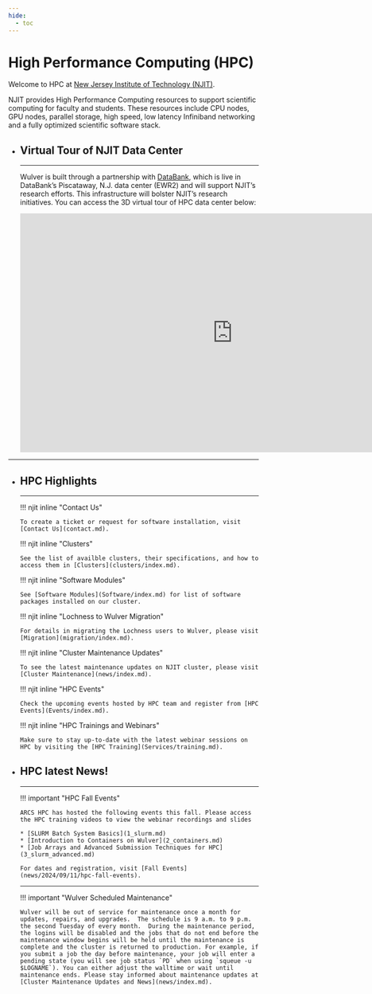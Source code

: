 ```yaml
---
hide:
  - toc
---
```


# High Performance Computing (HPC)

Welcome to HPC at [New Jersey Institute of Technology (NJIT)](https://www.njit.edu).

NJIT provides High Performance Computing resources to support scientific computing for faculty and students. These resources include CPU nodes, GPU nodes, parallel storage, high speed, low latency Infiniband networking and a fully optimized scientific software stack.

<div class="grid cards" markdown>


-   ## Virtual Tour of NJIT Data Center

    ---

    Wulver is built through a partnership with [DataBank](https://www.databank.com/), which is live in DataBank’s Piscataway, N.J. data center (EWR2) and will support NJIT’s research efforts. This infrastructure will bolster NJIT’s research initiatives. You can access the 3D virtual tour of HPC data center below:

    <iframe width='853' height='480' src='https://my.matterport.com/show/?m=KgYz67s8YoM' frameborder='0' allowfullscreen allow='xr-spatial-tracking'></iframe>
</div>

---

<div class="grid cards" markdown>

-   ## HPC Highlights

    ---

    !!! njit inline "Contact Us"

        To create a ticket or request for software installation, visit [Contact Us](contact.md).

    !!! njit inline "Clusters"

        See the list of availble clusters, their specifications, and how to access them in [Clusters](clusters/index.md).

    !!! njit inline "Software Modules"

        See [Software Modules](Software/index.md) for list of software packages installed on our cluster.

    !!! njit inline "Lochness to Wulver Migration"
        
        For details in migrating the Lochness users to Wulver, please visit [Migration](migration/index.md).

    !!! njit inline "Cluster Maintenance Updates"
        
        To see the latest maintenance updates on NJIT cluster, please visit [Cluster Maintenance](news/index.md).
    !!! njit inline "HPC Events"
        
        Check the upcoming events hosted by HPC team and register from [HPC Events](Events/index.md).

    !!! njit inline "HPC Trainings and Webinars"
        
        Make sure to stay up-to-date with the latest webinar sessions on HPC by visiting the [HPC Training](Services/training.md).
</div>

<div class="grid cards" markdown>



-   ## HPC latest News!

    ---

    !!! important "HPC Fall Events"
        
        ARCS HPC has hosted the following events this fall. Please access the HPC training videos to view the webinar recordings and slides

        * [SLURM Batch System Basics](1_slurm.md)
        * [Introduction to Containers on Wulver](2_containers.md)
        * [Job Arrays and Advanced Submission Techniques for HPC](3_slurm_advanced.md)

        For dates and registration, visit [Fall Events](news/2024/09/11/hpc-fall-events).

    ---

    !!! important "Wulver Scheduled Maintenance"
        
        Wulver will be out of service for maintenance once a month for updates, repairs, and upgrades.  The schedule is 9 a.m. to 9 p.m. the second Tuesday of every month.  During the maintenance period, the logins will be disabled and the jobs that do not end before the maintenance window begins will be held until the maintenance is complete and the cluster is returned to production. For example, if you submit a job the day before maintenance, your job will enter a pending state (you will see job status `PD` when using `squeue -u $LOGNAME`). You can either adjust the walltime or wait until maintenance ends. Please stay informed about maintenance updates at [Cluster Maintenance Updates and News](news/index.md).

</div>
